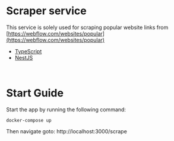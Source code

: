 # Scraper service

This service is solely used for scraping popular website links from [https://webflow.com/websites/popular](https://webflow.com/websites/popular) 

- [TypeScript](https://www.typescriptlang.org/)
- [NestJS](https://nestjs.com/)


<br />

# Start Guide

Start the app by running the following command: 

`docker-compose up`

Then navigate goto:  http://localhost:3000/scrape